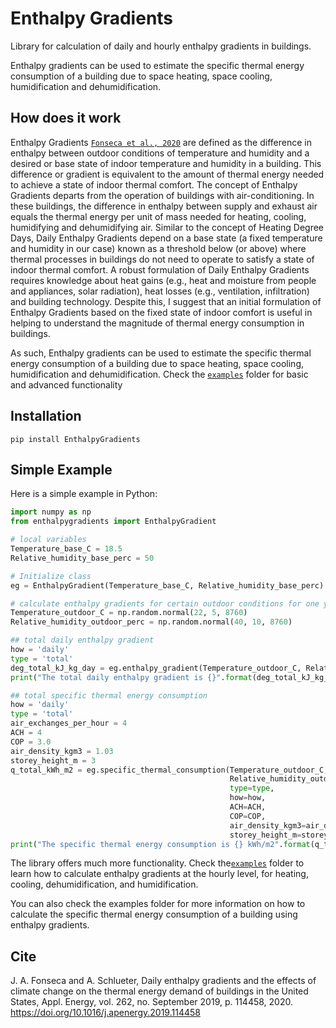 # Enthalpy Gradients

Library for calculation of daily and hourly enthalpy gradients in buildings. 

Enthalpy gradients can be used to estimate the specific thermal energy consumption of a building due to space heating, space cooling, humidification and dehumidification.


## How does it work

Enthalpy Gradients [`Fonseca et al., 2020`](https://doi.org/10.1016/j.apenergy.2019.114458) are defined as the difference in enthalpy between outdoor conditions of temperature and humidity and a desired or base state of indoor temperature and humidity in a building. This difference or gradient is equivalent to the amount of thermal energy needed to achieve a state of indoor thermal comfort. The concept of Enthalpy Gradients departs from the operation of buildings with air-conditioning. In these buildings, the difference in enthalpy between supply and exhaust air equals the thermal energy per unit of mass needed for heating, cooling, humidifying and dehumidifying air. Similar to the concept of Heating Degree Days, Daily Enthalpy Gradients depend on a base state (a fixed temperature and humidity in our case) known as a threshold below (or above) where thermal processes in buildings do not need to operate to satisfy a state of indoor thermal comfort. A robust formulation of Daily Enthalpy Gradients requires knowledge about heat gains (e.g., heat and moisture from people and appliances, solar radiation), heat losses (e.g., ventilation, infiltration) and building technology. Despite this, I suggest that an initial formulation of Enthalpy Gradients based on the fixed state of indoor comfort is useful in helping to understand the magnitude of thermal energy consumption in buildings.

As such, Enthalpy gradients can be used to estimate the specific thermal energy consumption of a building due to space heating, space cooling, humidification and dehumidification. Check the [`examples`](https://github.com/JIMENOFONSECA/EnthalpyGradients/tree/master/enthalpygradients/examples) 
folder for basic and advanced functionality

## Installation

    pip install EnthalpyGradients
    
## Simple Example
Here is a simple example in Python:

```python
import numpy as np
from enthalpygradients import EnthalpyGradient

# local variables
Temperature_base_C = 18.5
Relative_humidity_base_perc = 50

# Initialize class
eg = EnthalpyGradient(Temperature_base_C, Relative_humidity_base_perc)

# calculate enthalpy gradients for certain outdoor conditions for one year (8760 hours)
Temperature_outdoor_C = np.random.normal(22, 5, 8760)
Relative_humidity_outdoor_perc = np.random.normal(40, 10, 8760)

## total daily enthalpy gradient
how = 'daily'
type = 'total'
deg_total_kJ_kg_day = eg.enthalpy_gradient(Temperature_outdoor_C, Relative_humidity_outdoor_perc, type=type, how=how)
print("The total daily enthalpy gradient is {}".format(deg_total_kJ_kg_day))

## total specific thermal energy consumption
how = 'daily'
type = 'total'
air_exchanges_per_hour = 4
ACH = 4
COP = 3.0
air_density_kgm3 = 1.03
storey_height_m = 3
q_total_kWh_m2 = eg.specific_thermal_consumption(Temperature_outdoor_C,
                                                 Relative_humidity_outdoor_perc,
                                                 type=type,
                                                 how=how,
                                                 ACH=ACH,
                                                 COP=COP,
                                                 air_density_kgm3=air_density_kgm3,
                                                 storey_height_m=storey_height_m)
print("The specific thermal energy consumption is {} kWh/m2".format(q_total_kWh_m2))
```

The library offers much more functionality. Check the[`examples`](https://github.com/JIMENOFONSECA/EnthalpyGradients/tree/master/enthalpygradients/examples) 
folder to learn how to calculate enthalpy gradients at the hourly level, for heating, cooling, dehumidification, and humidification.

You can also check the examples folder for more information on how to calculate the specific thermal energy consumption
of a building using enthalpy gradients.


## Cite

J. A. Fonseca and A. Schlueter, Daily enthalpy gradients and the effects of climate change on the thermal 
energy demand of buildings in the United States, Appl. Energy, vol. 262, no. September 2019, p. 114458, 2020.
https://doi.org/10.1016/j.apenergy.2019.114458
